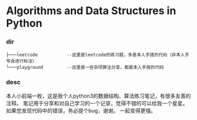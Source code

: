 # Algorithms and Data Structures in Python

### dir
```
├───leetcode           --这里是leetcode的练习题，多是本人手搓的代码（非本人手写会进行标注）
└───playground         --这里是一些杂项算法分享，都是本人手搓的代码
```

### desc
本人小前端一枚，这是我个人python3的数据结构、算法练习笔记，有很多友善的注释。
笔记用于分享和对自己学习的一个记录，觉得不错的可以给我一个星星。
如果您发现代码中的错误，务必提个bug，谢谢。
一起变得更强。